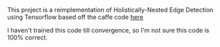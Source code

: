 This project is a reimplementation of Holistically-Nested Edge Detection using Tensorflow based off the caffe code [here](https://github.com/s9xie/hed)

I haven't trained this code till convergence, so I'm not sure this code is 100% correct.
